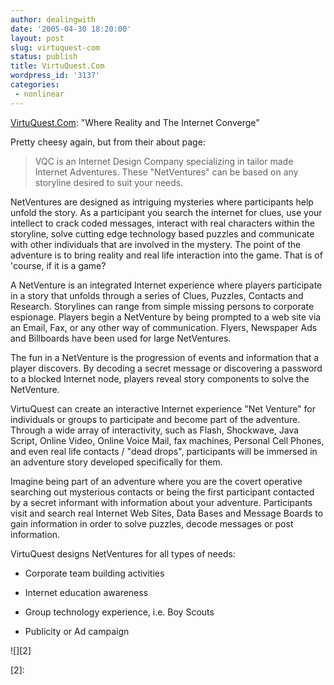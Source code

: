 ```yaml
---
author: dealingwith
date: '2005-04-30 18:20:00'
layout: post
slug: virtuquest-com
status: publish
title: VirtuQuest.Com
wordpress_id: '3137'
categories:
 - nonlinear
---
```


[VirtuQuest.Com][1]: "Where Reality and The Internet Converge"


Pretty cheesy again, but from their about page:

> VQC is an Internet Design Company specializing in tailor made Internet
Adventures. These "NetVentures" can be based on any storyline desired to suit
your needs.


NetVentures are designed as intriguing mysteries where participants help
unfold the story. As a participant you search the internet for clues, use your
intellect to crack coded messages, interact with real characters within the
storyline, solve cutting edge technology based puzzles and communicate with
other individuals that are involved in the mystery. The point of the adventure
is to bring reality and real life interaction into the game. That is of
'course, if it is a game?


A NetVenture is an integrated Internet experience where players participate in
a story that unfolds through a series of Clues, Puzzles, Contacts and
Research. Storylines can range from simple missing persons to corporate
espionage. Players begin a NetVenture by being prompted to a web site via an
Email, Fax, or any other way of communication. Flyers, Newspaper Ads and
Billboards have been used for large NetVentures.


The fun in a NetVenture is the progression of events and information that a
player discovers. By decoding a secret message or discovering a password to a
blocked Internet node, players reveal story components to solve the
NetVenture.


VirtuQuest can create an interactive Internet experience "Net Venture" for
individuals or groups to participate and become part of the adventure. Through
a wide array of interactivity, such as Flash, Shockwave, Java Script, Online
Video, Online Voice Mail, fax machines, Personal Cell Phones, and even real
life contacts / "dead drops", participants will be immersed in an adventure
story developed specifically for them.


Imagine being part of an adventure where you are the covert operative
searching out mysterious contacts or being the first participant contacted by
a secret informant with information about your adventure. Participants visit
and search real Internet Web Sites, Data Bases and Message Boards to gain
information in order to solve puzzles, decode messages or post information.


VirtuQuest designs NetVentures for all types of needs:


* Corporate team building activities

* Internet education awareness

* Group technology experience, i.e. Boy Scouts

* Publicity or Ad campaign

![][2]

   [1]: http://www.virtuquest.com/

   [2]:

